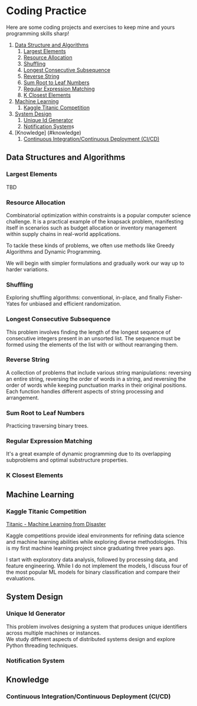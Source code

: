 # Coding Practice
Here are some coding projects and exercises to keep mine and yours programming skills sharp!

1. [Data Structure and Algorithms](#data-structure-and-algorithms)
    1. [Largest Elements](#largest-elements)
    2. [Resource Allocation](#resource-allocation)
    3. [Shuffling](#shuffling)
    4. [Longest Consecutive Subsequence](#longest-consecutive-subsequence)
    4. [Reverse String](#reverse-string)
    5. [Sum Root to Leaf Numbers](#sum-root-to-leaf-numbers)
    6. [Regular Expression Matching](#regular-expression-matching)
    7. [K Closest Elements](#k-closest-elements)
2. [Machine Learning](#machine-learning)
    1. [Kaggle Titanic Competition](#kaggle-titanic-competition)
3. [System Design](#system-design)
    1. [Unique Id Generator](#unique-id-generator)
    2. [Notification System](#notification-system)s
4. [Knowledge] (#knowledge)
    1. [Continuous Integration/Continuous Deployment (CI/CD)](#continuous-integration/continuous-deployment-(CI/CD))
<!-- 4. [Presentation](#presentation)    -->

## Data Structures and Algorithms

### Largest Elements

TBD

### Resource Allocation

Combinatorial optimization within constraints is a popular computer science challenge. It is a practical example of the knapsack problem, manifesting itself in scenarios such as budget allocation or inventory management within supply chains in real-world applications. 

To tackle these kinds of problems, we often use methods like Greedy Algorithms and Dynamic Programming.

We will begin with simpler formulations and gradually work our way up to harder variations.

### Shuffling

Exploring shuffling algorithms: conventional, in-place, and finally Fisher-Yates for unbiased and efficient randomization.

### Longest Consecutive Subsequence
This problem involves finding the length of the longest sequence of consecutive integers present in an unsorted list. The sequence must be formed using the elements of the list with or without rearranging them.

### Reverse String

A collection of problems that include various string manipulations: reversing an entire string, reversing the order of words in a string, and reversing the order of words while keeping punctuation marks in their original positions. Each function handles different aspects of string processing and arrangement.

### Sum Root to Leaf Numbers

Practicing traversing binary trees.

### Regular Expression Matching

It's a great example of dynamic programming due to its overlapping subproblems and optimal substructure properties.

### K Closest Elements

## Machine Learning

### Kaggle Titanic Competition

[Titanic - Machine Learning from Disaster](https://www.kaggle.com/competitions/titanic)

Kaggle competitions provide ideal environments for refining data science and machine learning abilities while exploring diverse methodologies. This is my first machine learning project since graduating three years ago. 

I start with exploratory data analysis, followed by processing data, and feature engineering. While I do not implement the models, I discuss four of the most popular ML models for binary classification and compare their evaluations.

## System Design

### Unique Id Generator

This problem involves designing a system that produces unique identifiers across multiple machines or instances. <br>
We study different aspects of distributed systems design and explore Python threading techniques.

### Notification System

## Knowledge

### Continuous Integration/Continuous Deployment (CI/CD)
